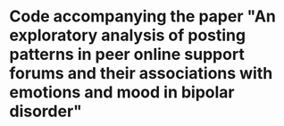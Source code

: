 # Code accompanying the paper "An exploratory analysis of posting patterns in peer online support forums and their associations with emotions and mood in bipolar disorder" 
